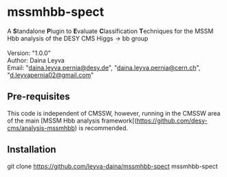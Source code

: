 # mssmhbb-spect
A **S**tandalone **P**lugin to **E**valuate **C**lassification **T**echniques for the MSSM Hbb analysis of the DESY CMS Higgs -> bb group\
\
Version: "1.0.0"\
Author: Daina Leyva\
Email: "daina.leyva.pernia@desy.de", "daina.leyva.pernia@cern.ch", "d.leyvapernia02@gmail.com"

## Pre-requisites
This code is independent of CMSSW, however, running in the CMSSW area of the main [MSSM Hbb analysis framework[(https://github.com/desy-cms/analysis-mssmhbb) is recommended.

## Installation
git clone https://github.com/leyva-daina/mssmhbb-spect mssmhbb-spect


